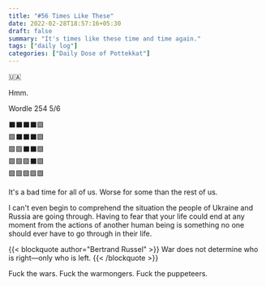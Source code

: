```yaml
---
title: "#56 Times Like These"
date: 2022-02-28T18:57:16+05:30
draft: false
summary: "It's times like these time and time again."
tags: ["daily log"]
categories: ["Daily Dose of Pottekkat"]
---
```


🇺🇦

Hmm.

Wordle 254 5/6

⬛⬛⬛⬛🟩\
🟩⬛⬛⬛🟩\
🟩🟩⬛⬛🟩\
🟩🟩🟩⬛🟩\
🟩🟩🟩🟩🟩

It's a bad time for all of us. Worse for some than the rest of us.

I can't even begin to comprehend the situation the people of Ukraine and Russia are going through. Having to fear that your life could end at any moment from the actions of another human being is something no one should ever have to go through in their life.

{{< blockquote author="Bertrand Russel" >}}
War does not determine who is right—only who is left.
{{< /blockquote >}}

Fuck the wars. Fuck the warmongers. Fuck the puppeteers.
